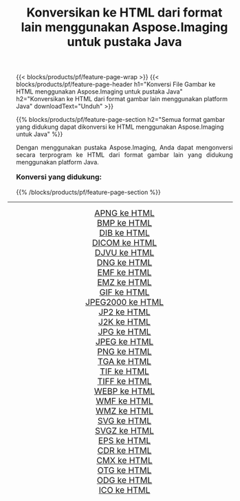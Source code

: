 ﻿---
title: Konversikan ke HTML dari format lain menggunakan Aspose.Imaging untuk pustaka Java 
weight: 3920
url: /id/java/conversion/to/html/ 
lang: id
langdirlevel: 2
locales: zh-hans,ja,it,ru,de,es,fr,nl,id,lt,pl,pt,vi,tr,ko,zh-hant,ar,hi,th,sv,cs,uk,he
description: Menggunakan Aspose.Imaging Anda dapat mengonversi ke HTML dari format lain menggunakan Java
---

{{< blocks/products/pf/feature-page-wrap >}}
{{< blocks/products/pf/feature-page-header h1="Konversi File Gambar ke HTML menggunakan Aspose.Imaging untuk pustaka Java" h2="Konversikan ke HTML dari format gambar lain menggunakan platform Java" downloadText="Unduh" >}}


{{% blocks/products/pf/feature-page-section  h2="Semua format gambar yang didukung dapat dikonversi ke HTML menggunakan Aspose.Imaging untuk Java" %}}
<p align=justify>Dengan menggunakan pustaka Aspose.Imaging, Anda dapat mengonversi secara terprogram ke HTML dari format gambar lain yang didukung menggunakan platform Java.</p>
<h3 style="margin-top:16px;">
Konversi yang didukung:
</h3>
{{% /blocks/products/pf/feature-page-section %}}
<div class="container-fluid productfamilypage bg-gray">
    <div class="convertypes bg-gray agp-content section">
        <div class="container">
		<hr style="margin-left:-20px;"/>
		<div class="row other-converters" style="gap: 10px;font-size: 19px;text-align:center;">
		    <div class='col-md-3 other-converter remove-lp remove-rp'><a href="/imaging/id/java/conversion/apng-to-html/" style="padding:15px;">APNG ke HTML</a></div>
<div class='col-md-3 other-converter remove-lp remove-rp'><a href="/imaging/id/java/conversion/bmp-to-html/" style="padding:15px;">BMP ke HTML</a></div>
<div class='col-md-3 other-converter remove-lp remove-rp'><a href="/imaging/id/java/conversion/dib-to-html/" style="padding:15px;">DIB ke HTML</a></div>
<div class='col-md-3 other-converter remove-lp remove-rp'><a href="/imaging/id/java/conversion/dicom-to-html/" style="padding:15px;">DICOM ke HTML</a></div>
<div class='col-md-3 other-converter remove-lp remove-rp'><a href="/imaging/id/java/conversion/djvu-to-html/" style="padding:15px;">DJVU ke HTML</a></div>
<div class='col-md-3 other-converter remove-lp remove-rp'><a href="/imaging/id/java/conversion/dng-to-html/" style="padding:15px;">DNG ke HTML</a></div>
<div class='col-md-3 other-converter remove-lp remove-rp'><a href="/imaging/id/java/conversion/emf-to-html/" style="padding:15px;">EMF ke HTML</a></div>
<div class='col-md-3 other-converter remove-lp remove-rp'><a href="/imaging/id/java/conversion/emz-to-html/" style="padding:15px;">EMZ ke HTML</a></div>
<div class='col-md-3 other-converter remove-lp remove-rp'><a href="/imaging/id/java/conversion/gif-to-html/" style="padding:15px;">GIF ke HTML</a></div>
<div class='col-md-3 other-converter remove-lp remove-rp'><a href="/imaging/id/java/conversion/jpeg2000-to-html/" style="padding:15px;">JPEG2000 ke HTML</a></div>
<div class='col-md-3 other-converter remove-lp remove-rp'><a href="/imaging/id/java/conversion/jp2-to-html/" style="padding:15px;">JP2 ke HTML</a></div>
<div class='col-md-3 other-converter remove-lp remove-rp'><a href="/imaging/id/java/conversion/j2k-to-html/" style="padding:15px;">J2K ke HTML</a></div>
<div class='col-md-3 other-converter remove-lp remove-rp'><a href="/imaging/id/java/conversion/jpg-to-html/" style="padding:15px;">JPG ke HTML</a></div>
<div class='col-md-3 other-converter remove-lp remove-rp'><a href="/imaging/id/java/conversion/jpeg-to-html/" style="padding:15px;">JPEG ke HTML</a></div>
<div class='col-md-3 other-converter remove-lp remove-rp'><a href="/imaging/id/java/conversion/png-to-html/" style="padding:15px;">PNG ke HTML</a></div>
<div class='col-md-3 other-converter remove-lp remove-rp'><a href="/imaging/id/java/conversion/tga-to-html/" style="padding:15px;">TGA ke HTML</a></div>
<div class='col-md-3 other-converter remove-lp remove-rp'><a href="/imaging/id/java/conversion/tif-to-html/" style="padding:15px;">TIF ke HTML</a></div>
<div class='col-md-3 other-converter remove-lp remove-rp'><a href="/imaging/id/java/conversion/tiff-to-html/" style="padding:15px;">TIFF ke HTML</a></div>
<div class='col-md-3 other-converter remove-lp remove-rp'><a href="/imaging/id/java/conversion/webp-to-html/" style="padding:15px;">WEBP ke HTML</a></div>
<div class='col-md-3 other-converter remove-lp remove-rp'><a href="/imaging/id/java/conversion/wmf-to-html/" style="padding:15px;">WMF ke HTML</a></div>
<div class='col-md-3 other-converter remove-lp remove-rp'><a href="/imaging/id/java/conversion/wmz-to-html/" style="padding:15px;">WMZ ke HTML</a></div>
<div class='col-md-3 other-converter remove-lp remove-rp'><a href="/imaging/id/java/conversion/svg-to-html/" style="padding:15px;">SVG ke HTML</a></div>
<div class='col-md-3 other-converter remove-lp remove-rp'><a href="/imaging/id/java/conversion/svgz-to-html/" style="padding:15px;">SVGZ ke HTML</a></div>
<div class='col-md-3 other-converter remove-lp remove-rp'><a href="/imaging/id/java/conversion/eps-to-html/" style="padding:15px;">EPS ke HTML</a></div>
<div class='col-md-3 other-converter remove-lp remove-rp'><a href="/imaging/id/java/conversion/cdr-to-html/" style="padding:15px;">CDR ke HTML</a></div>
<div class='col-md-3 other-converter remove-lp remove-rp'><a href="/imaging/id/java/conversion/cmx-to-html/" style="padding:15px;">CMX ke HTML</a></div>
<div class='col-md-3 other-converter remove-lp remove-rp'><a href="/imaging/id/java/conversion/otg-to-html/" style="padding:15px;">OTG ke HTML</a></div>
<div class='col-md-3 other-converter remove-lp remove-rp'><a href="/imaging/id/java/conversion/odg-to-html/" style="padding:15px;">ODG ke HTML</a></div>
<div class='col-md-3 other-converter remove-lp remove-rp'><a href="/imaging/id/java/conversion/ico-to-html/" style="padding:15px;">ICO ke HTML</a></div>
                </div>
        </div>
    </div>
</div>
<br/>

